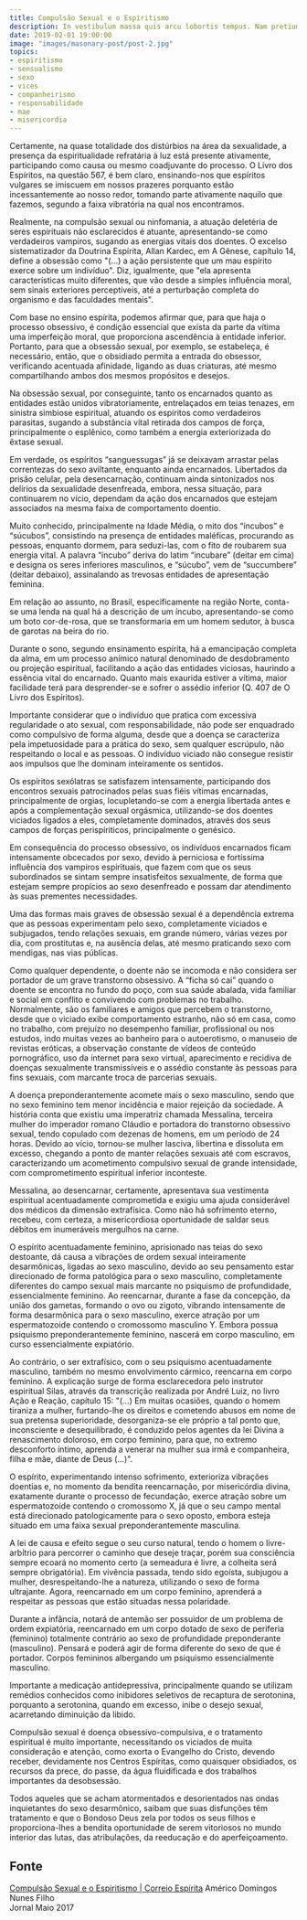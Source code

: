 ```yaml
---
title: Compulsão Sexual e o Espiritismo
description: In vestibulum massa quis arcu lobortis tempus. Nam pretium arcu in odio vulputate luctus.
date: 2019-02-01 19:00:00
image: "images/masonary-post/post-2.jpg"
topics: 
- espiritismo
- sensualismo
- sexo
- vices
- companheirismo
- responsabilidade
- mae
- misericordia
---
```


Certamente, na quase totalidade dos distúrbios na área da sexualidade, a
presença da espiritualidade refratária à luz está presente ativamente,
participando como causa ou mesmo coadjuvante do processo. O Livro dos
Espíritos, na questão 567, é bem claro, ensinando-nos que espíritos
vulgares se imiscuem em nossos prazeres porquanto estão incessantemente ao
nosso redor, tomando parte ativamente naquilo que fazemos, segundo a faixa
vibratória na qual nos encontramos.

Realmente, na compulsão sexual ou ninfomania, a atuação deletéria de seres
espirituais não esclarecidos é atuante, apresentando-se como verdadeiros
vampiros, sugando as energias vitais dos doentes. O excelso sistematizador
da Doutrina Espírita, Allan Kardec, em A Gênese, capítulo 14, define a
obsessão como "(...) a ação persistente que um mau espírito exerce sobre um
indivíduo". Diz, igualmente, que "ela apresenta características muito
diferentes, que vão desde a simples influência moral, sem sinais exteriores
perceptíveis, até a perturbação completa do organismo e das faculdades
mentais".

Com base no ensino espírita, podemos afirmar que, para que haja o processo
obsessivo, é condição essencial que exista da parte da vítima uma
imperfeição moral, que proporciona ascendência à entidade inferior.
Portanto, para que a obsessão sexual, por exemplo, se estabeleça, é
necessário, então, que o obsidiado permita a entrada do obsessor,
verificando acentuada afinidade, ligando as duas criaturas, até mesmo
compartilhando ambos dos mesmos propósitos e desejos.

Na obsessão sexual, por conseguinte, tanto os encarnados quanto as
entidades estão unidos vibratoriamente, entrelaçados em teias tenazes, em
sinistra simbiose espiritual, atuando os espíritos como verdadeiros
parasitas, sugando a substância vital retirada dos campos de força,
principalmente o esplênico, como também a energia exteriorizada do êxtase
sexual.

Em verdade, os espíritos “sanguessugas” já se deixavam arrastar pelas
correntezas do sexo aviltante, enquanto ainda encarnados. Libertados da
prisão celular, pela desencarnação, continuam ainda sintonizados nos
delírios da sexualidade desenfreada, embora, nessa situação, para
continuarem no vício, dependam da ação dos encarnados que estejam
associados na mesma faixa de comportamento doentio.

Muito conhecido, principalmente na Idade Média, o mito dos “íncubos” e
“súcubos”, consistindo na presença de entidades maléficas, procurando as
pessoas, enquanto dormem, para seduzi-las, com o fito de roubarem sua
energia vital. A palavra “íncubo” deriva do latim “incubare” (deitar em
cima) e designa os seres inferiores masculinos, e “súcubo”, vem de
“succumbere” (deitar debaixo), assinalando as trevosas entidades de
apresentação feminina.

Em relação ao assunto, no Brasil, especificamente na região Norte, conta-se
uma lenda na qual há a descrição de um íncubo, apresentando-se como um boto
cor-de-rosa, que se transformaria em um homem sedutor, à busca de garotas
na beira do rio.

Durante o sono, segundo ensinamento espírita, há a emancipação completa da
alma, em um processo anímico natural denominado de desdobramento ou
projeção espiritual, facilitando a ação das entidades viciosas, haurindo a
essência vital do encarnado. Quanto mais exaurida estiver a vítima, maior
facilidade terá para desprender-se e sofrer o assédio inferior (Q. 407 de O
Livro dos Espíritos).

Importante considerar que o indivíduo que pratica com excessiva
regularidade o ato sexual, com responsabilidade, não pode ser enquadrado
como compulsivo de forma alguma, desde que a doença se caracteriza pela
impetuosidade para a prática do sexo, sem qualquer escrúpulo, não
respeitando o local e as pessoas. O indivíduo viciado não consegue resistir
aos impulsos que lhe dominam inteiramente os sentidos.

Os espíritos sexólatras se satisfazem intensamente, participando dos
encontros sexuais patrocinados pelas suas fiéis vítimas encarnadas,
principalmente de orgias, locupletando-se com a energia libertada antes e
após a complementação sexual orgásmica, utilizando-se dos doentes viciados
ligados a eles, completamente dominados, através dos seus campos de forças
perispíriticos, principalmente o genésico.

Em consequência do processo obsessivo, os indivíduos encarnados ficam
intensamente obcecados por sexo, devido à perniciosa e fortíssima
influência dos vampiros espirituais, que fazem com que os seus subordinados
se sintam sempre insatisfeitos sexualmente, de forma que estejam sempre
propícios ao sexo desenfreado e possam dar atendimento às suas prementes
necessidades.

Uma das formas mais graves de obsessão sexual é a dependência extrema que
as pessoas experimentam pelo sexo, completamente viciados e subjugados,
tendo relações sexuais, em grande número, várias vezes por dia, com
prostitutas e, na ausência delas, até mesmo praticando sexo com mendigas,
nas vias públicas.

Como qualquer dependente, o doente não se incomoda e não considera ser
portador de um grave transtorno obsessivo. A “ficha só cai” quando o doente
se encontra no fundo do poço, com sua saúde abalada, vida familiar e social
em conflito e convivendo com problemas no trabalho. Normalmente, são os
familiares e amigos que percebem o transtorno, desde que o viciado exibe
comportamento estranho, não só em casa, como no trabalho, com prejuízo no
desempenho familiar, profissional ou nos estudos, indo muitas vezes ao
banheiro para o autoerotismo, o manuseio de revistas eróticas, a observação
constante de vídeos de conteúdo pornográfico, uso da internet para sexo
virtual, aparecimento e recidiva de doenças sexualmente transmissíveis e o
assédio constante às pessoas para fins sexuais, com marcante troca de
parcerias sexuais.

A doença preponderantemente acomete mais o sexo masculino, sendo que no
sexo feminino tem menor incidência e maior rejeição da sociedade. A
história conta que existiu uma imperatriz chamada Messalina, terceira
mulher do imperador romano Cláudio e portadora do transtorno obsessivo
sexual, tendo copulado com dezenas de homens, em um período de 24 horas.
Devido ao vício, tornou-se mulher lasciva, libertina e dissoluta em
excesso, chegando a ponto de manter relações sexuais até com escravos,
caracterizando um acometimento compulsivo sexual de grande intensidade, com
comprometimento espiritual inferior inconteste.

Messalina, ao desencarnar, certamente, apresentava sua vestimenta
espiritual acentuadamente comprometida e exigiu uma ajuda considerável dos
médicos da dimensão extrafísica. Como não há sofrimento eterno, recebeu,
com certeza, a misericordiosa oportunidade de saldar seus débitos em
inumeráveis mergulhos na carne.

O espírito acentuadamente feminino, aprisionado nas teias do sexo
destoante, dá causa a vibrações de ordem sexual inteiramente desarmônicas,
ligadas ao sexo masculino, devido ao seu pensamento estar direcionado de
forma patológica para o sexo masculino, completamente diferentes do campo
sexual mais marcante no psiquismo de profundidade, essencialmente feminino.
Ao reencarnar, durante a fase da concepção, da união dos gametas, formando
o ovo ou zigoto, vibrando intensamente de forma desarmônica para o sexo
masculino, exerce atração por um espermatozoide contendo o cromossomo
masculino Y. Embora possua psiquismo preponderantemente feminino, nascerá
em corpo masculino, em curso essencialmente expiatório.

Ao contrário, o ser extrafísico, com o seu psiquismo acentuadamente
masculino, também no mesmo envolvimento cármico, reencarna em corpo
feminino. A explicação surge de forma esclarecedora pelo instrutor
espiritual Silas, através da transcrição realizada por André Luiz, no livro
Ação e Reação, capítulo 15: "(...) Em muitas ocasiões, quando o homem
tiraniza a mulher, furtando-lhe os direitos e cometendo abusos em nome de
sua pretensa superioridade, desorganiza-se ele próprio a tal ponto que,
inconsciente e desequilibrado, é conduzido pelos agentes da lei Divina a
renascimento doloroso, em corpo feminino, para que, no extremo desconforto
íntimo, aprenda a venerar na mulher sua irmã e companheira, filha e mãe,
diante de Deus (...)".

O espírito, experimentando intenso sofrimento, exterioriza vibrações
doentias e, no momento da bendita reencarnação, por misericórdia divina,
exatamente durante o processo de fecundação, exerce atração sobre um
espermatozoide contendo o cromossomo X, já que o seu campo mental está
direcionado patologicamente para o sexo oposto, embora esteja situado em
uma faixa sexual preponderantemente masculina.

A lei de causa e efeito segue o seu curso natural, tendo o homem o
livre-arbítrio para percorrer o caminho que deseje traçar, porém sua
consciência sempre ecoará no momento certo (a semeadura é livre, a colheita
será sempre obrigatória). Em vivência passada, tendo sido egoísta, subjugou
a mulher, desrespeitando-lhe a natureza, utilizando o sexo de forma
ultrajante. Agora, reencarnado em um corpo feminino, aprenderá a respeitar
as pessoas que estão situadas nessa polaridade.

Durante a infância, notará de antemão ser possuidor de um problema de ordem
expiatória, reencarnado em um corpo dotado de sexo de periferia (feminino)
totalmente contrário ao sexo de profundidade preponderante (masculino).
Pensará e poderá agir de forma diferente do sexo de que é portador. Corpos
femininos albergando um psiquismo essencialmente masculino.

Importante a medicação antidepressiva, principalmente quando se utilizam
remédios conhecidos como inibidores seletivos de recaptura de serotonina,
porquanto a serotonina, quando em excesso, inibe o desejo sexual,
acarretando diminuição da libido.

Compulsão sexual é doença obsessivo-compulsiva, e o tratamento espiritual é
muito importante, necessitando os viciados de muita consideração e atenção,
como exorta o Evangelho do Cristo, devendo receber, devidamente nos Centros
Espíritas, como quaisquer obsidiados, os recursos da prece, do passe, da
água fluidificada e dos trabalhos importantes da desobsessão.

Todos aqueles que se acham atormentados e desorientados nas ondas
inquietantes do sexo desarmônico, saibam que suas disfunções têm tratamento
e que o Bondoso Deus zela por todos os seus filhos e proporciona-lhes a
bendita oportunidade de serem vitoriosos no mundo interior das lutas, das
atribulações, da reeducação e do aperfeiçoamento.

## Fonte
[Compulsão Sexual e o Espiritismo | Correio Espírita](http://www.correioespirita.org.br/categorias/ciencia-e-espiritismo/2437-compulsao-sexual-e-o-espiritismo)
Américo Domingos Nunes Filho   
Jornal Maio 2017  
